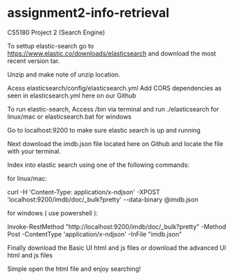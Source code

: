 # assignment2-info-retrieval
CS5180 Project 2 (Search Engine)


To settup elastic-search go to https://www.elastic.co/downloads/elasticsearch and download the most recent version tar.

Unzip and make note of unzip location.

Acess elasticsearch/config/elasticsearch.yml 
          Add CORS dependencies as seen in elasticsearch.yml here on our Github
          
To run elastic-search, Access /bin via terminal and run 
                              ./elasticsearch for linux/mac 
                                            or 
                              elasticsearch.bat for windows

Go to localhost:9200 to make sure elastic search is up and running

Next download the imdb.json file located here on Github and locate the file with your terminal.

Index into elastic search using one of the following commands: 

for linux/mac:

curl -H 'Content-Type: application/x-ndjson' -XPOST 'localhost:9200/imdb/doc/_bulk?pretty' --data-binary @imdb.json

for windows ( use powershell ): 

Invoke-RestMethod "http://localhost:9200/imdb/doc/_bulk?pretty" -Method Post -ContentType 'application/x-ndjson' -InFile "imdb.json"

Finally download the Basic UI html and js files 
              or
        download the advanced UI html and js files
        
Simple open the html file and enjoy searching!
